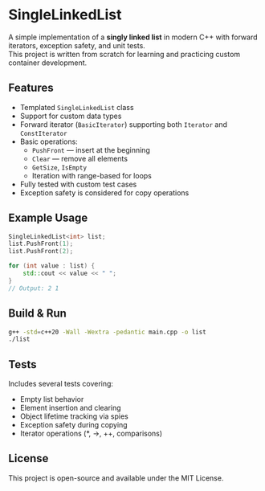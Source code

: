# SingleLinkedList

A simple implementation of a **singly linked list** in modern C++ with forward iterators, exception safety, and unit tests.  
This project is written from scratch for learning and practicing custom container development.

## Features

- Templated `SingleLinkedList` class  
- Support for custom data types  
- Forward iterator (`BasicIterator`) supporting both `Iterator` and `ConstIterator`  
- Basic operations:
  - `PushFront` — insert at the beginning  
  - `Clear` — remove all elements  
  - `GetSize`, `IsEmpty`  
  - Iteration with range-based for loops  
- Fully tested with custom test cases  
- Exception safety is considered for copy operations  

## Example Usage

```cpp
SingleLinkedList<int> list;
list.PushFront(1);
list.PushFront(2);

for (int value : list) {
    std::cout << value << " ";
}
// Output: 2 1

```

## Build & Run

```bash
g++ -std=c++20 -Wall -Wextra -pedantic main.cpp -o list
./list
```

## Tests

Includes several tests covering:

- Empty list behavior
- Element insertion and clearing
- Object lifetime tracking via spies
- Exception safety during copying
- Iterator operations (*, ->, ++, comparisons)

## License

This project is open-source and available under the MIT License.


